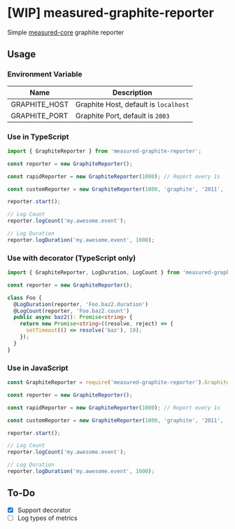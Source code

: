 # [WIP] measured-graphite-reporter

Simple [measured-core](https://github.com/yaorg/node-measured) graphite reporter

## Usage

### Environment Variable

| Name          | Description                           |
| ------------- | ------------------------------------- |
| GRAPHITE_HOST | Graphite Host, default is `localhost` |
| GRAPHITE_PORT | Graphite Port, default is `2003`      |

### Use in TypeScript

```ts
import { GraphiteReporter } from 'measured-graphite-reporter';

const reporter = new GraphiteReporter();

const rapidReporter = new GraphiteReporter(1000); // Report every 1s

const customReporter = new GraphiteReporter(1000, 'graphite', '2011', 'my_prefix');

reporter.start();

// Log Count
reporter.logCount('my.awesome.event');

// Log Duration
reporter.logDuration('my.awesome.event', 1000);
```

### Use with decorator (TypeScript only)

```ts
import { GraphiteReporter, LogDuration, LogCount } from 'measured-graphite-reporter';

const reporter = new GraphiteReporter();

class Foo {
  @LogDuration(reporter, 'Foo.baz2.duration')
  @LogCount(reporter, 'Foo.baz2.count')
  public async baz2(): Promise<string> {
    return new Promise<string>((resolve, reject) => {
      setTimeout(() => resolve('baz'), 10);
    });
  }
}
```

### Use in JavaScript

```js
const GraphiteReporter = require('measured-graphite-reporter').GraphiteReporter;

const reporter = new GraphiteReporter();

const rapidReporter = new GraphiteReporter(1000); // Report every 1s

const customReporter = new GraphiteReporter(1000, 'graphite', '2011', 'my_prefix');

reporter.start();

// Log Count
reporter.logCount('my.awesome.event');

// Log Duration
reporter.logDuration('my.awesome.event', 1000);
```

## To-Do

- [x] Support decorator
- [ ] Log types of metrics
